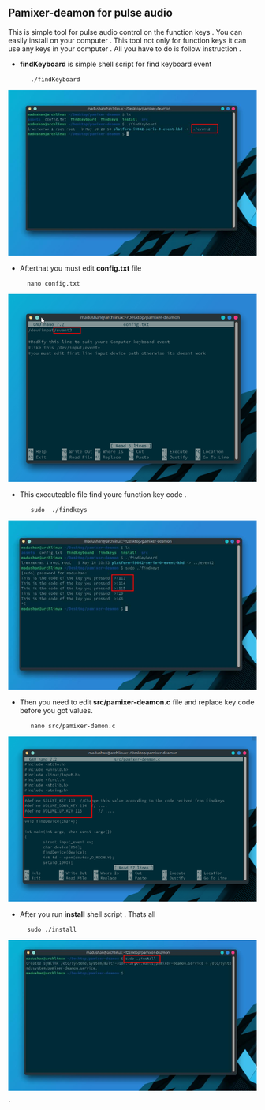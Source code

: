 ## Pamixer-deamon for pulse audio 
This is simple tool  for pulse audio control on the function keys . You can easily install on your computer . This tool not only for function keys it can use any keys in your computer . All you have to do is follow instruction .

- **findKeyboard** is simple shell script for find keyboard event 

   		 ./findKeyboard
    
![](assets/1.jpg)
   
-  Afterthat you must edit **config.txt** file 

   		 nano config.txt
    
![](assets/2.png)

- This executeable file find youre function key code . 

    	 sudo  ./findkeys

![](assets/3.jpg)

- Then you need to edit **src/pamixer-deamon.c** file and replace key code before you got values.

   		 nano src/pamixer-demon.c

![](assets/4.png)

- After you run **install** shell script . Thats all

    	sudo ./install
    
![](assets/5.jpg)



   

`    

 
